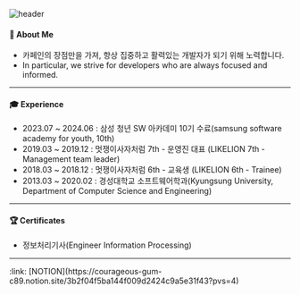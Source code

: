 ![header](https://capsule-render.vercel.app/api?type=waving&color=gradient&height=180&section=header&text=Park%20Hee-Chan%20&fontSize=32&animation=fadeIn&fontAlignY=36&fontColor=ffffff)

#### :mag_right:	About Me
- 카페인의 장점만을 가져, 항상 집중하고 활력있는 개발자가 되기 위해 노력합니다.
- In particular, we strive for developers who are always focused and informed.
<hr>

#### :mortar_board: Experience
- 2023.07 ~ 2024.06 : 삼성 청년 SW 아카데미 10기 수료(samsung software academy for youth, 10th)
- 2019.03 ~ 2019.12 : 멋쟁이사자처럼 7th - 운영진 대표 (LIKELION 7th - Management team leader)
- 2018.03 ~ 2018.12 : 멋쟁이사자처럼 6th - 교육생 (LIKELION 6th - Trainee)
- 2013.03 ~ 2020.02 : 경성대학교 소프트웨어학과(Kyungsung University, Department of Computer Science and Engineering)
<hr>

#### :trophy: Certificates
- 정보처리기사(Engineer Information Processing)

<!--
#### :books: Skills
<hr>

#### :rocket: Projects
<hr>


<hr>
   
📁 :file_folder:	
-->

<hr>
:link: [NOTION](https://courageous-gum-c89.notion.site/3b2f04f5ba144f009d2424c9a5e31f43?pvs=4)






<!--
**phc5403/phc5403** is a ✨ _special_ ✨ repository because its `README.md` (this file) appears on your GitHub profile.

Here are some ideas to get you started:
https://github.com/rzashakeri/beautify-github-profile
- 🔭 I’m currently working on ...
- 🌱 I’m currently learning ...
- 👯 I’m looking to collaborate on ...
- 🤔 I’m looking for help with ...
- 💬 Ask me about ...
- 📫 How to reach me: ...
- 😄 Pronouns: ...
- ⚡ Fun fact: ...
-->
